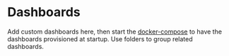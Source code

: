 # Dashboards

Add custom dashboards here, then start the [docker-compose](../../docker-compose.yml) to have the dashboards provisioned at startup. Use folders to group related dashboards.
